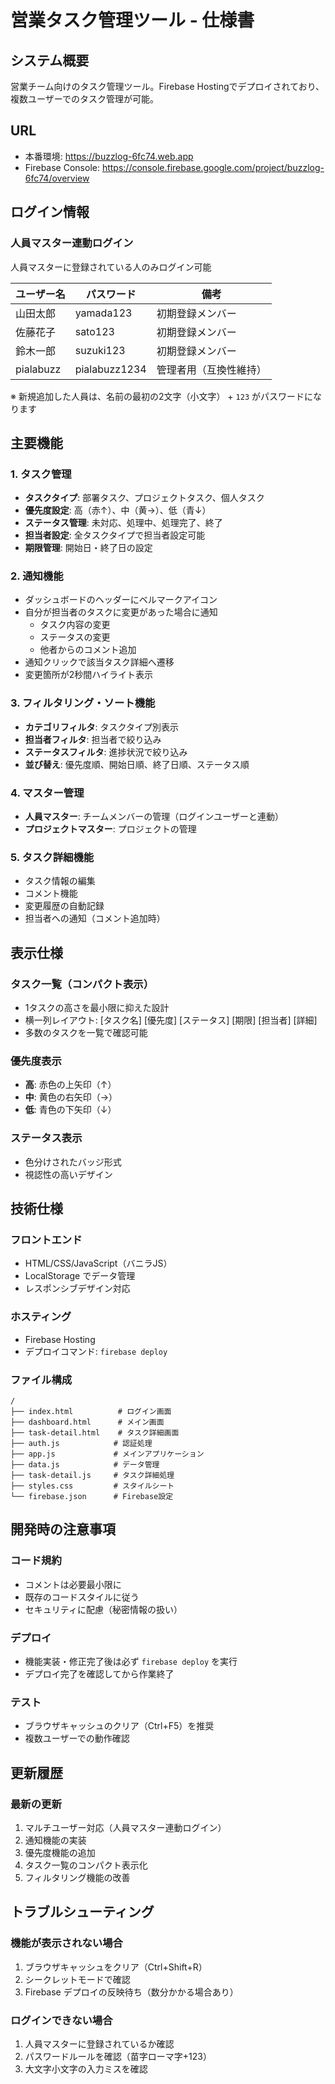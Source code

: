 # 営業タスク管理ツール - 仕様書

## システム概要
営業チーム向けのタスク管理ツール。Firebase Hostingでデプロイされており、複数ユーザーでのタスク管理が可能。

## URL
- 本番環境: https://buzzlog-6fc74.web.app
- Firebase Console: https://console.firebase.google.com/project/buzzlog-6fc74/overview

## ログイン情報

### 人員マスター連動ログイン
人員マスターに登録されている人のみログイン可能

| ユーザー名 | パスワード | 備考 |
|----------|----------|------|
| 山田太郎 | yamada123 | 初期登録メンバー |
| 佐藤花子 | sato123 | 初期登録メンバー |
| 鈴木一郎 | suzuki123 | 初期登録メンバー |
| pialabuzz | pialabuzz1234 | 管理者用（互換性維持） |

※ 新規追加した人員は、名前の最初の2文字（小文字） + `123` がパスワードになります

## 主要機能

### 1. タスク管理
- **タスクタイプ**: 部署タスク、プロジェクトタスク、個人タスク
- **優先度設定**: 高（赤↑）、中（黄→）、低（青↓）
- **ステータス管理**: 未対応、処理中、処理完了、終了
- **担当者設定**: 全タスクタイプで担当者設定可能
- **期限管理**: 開始日・終了日の設定

### 2. 通知機能
- ダッシュボードのヘッダーにベルマークアイコン
- 自分が担当者のタスクに変更があった場合に通知
  - タスク内容の変更
  - ステータスの変更
  - 他者からのコメント追加
- 通知クリックで該当タスク詳細へ遷移
- 変更箇所が2秒間ハイライト表示

### 3. フィルタリング・ソート機能
- **カテゴリフィルタ**: タスクタイプ別表示
- **担当者フィルタ**: 担当者で絞り込み
- **ステータスフィルタ**: 進捗状況で絞り込み
- **並び替え**: 優先度順、開始日順、終了日順、ステータス順

### 4. マスター管理
- **人員マスター**: チームメンバーの管理（ログインユーザーと連動）
- **プロジェクトマスター**: プロジェクトの管理

### 5. タスク詳細機能
- タスク情報の編集
- コメント機能
- 変更履歴の自動記録
- 担当者への通知（コメント追加時）

## 表示仕様

### タスク一覧（コンパクト表示）
- 1タスクの高さを最小限に抑えた設計
- 横一列レイアウト: [タスク名] [優先度] [ステータス] [期限] [担当者] [詳細]
- 多数のタスクを一覧で確認可能

### 優先度表示
- **高**: 赤色の上矢印（↑）
- **中**: 黄色の右矢印（→）
- **低**: 青色の下矢印（↓）

### ステータス表示
- 色分けされたバッジ形式
- 視認性の高いデザイン

## 技術仕様

### フロントエンド
- HTML/CSS/JavaScript（バニラJS）
- LocalStorage でデータ管理
- レスポンシブデザイン対応

### ホスティング
- Firebase Hosting
- デプロイコマンド: `firebase deploy`

### ファイル構成
```
/
├── index.html          # ログイン画面
├── dashboard.html      # メイン画面
├── task-detail.html    # タスク詳細画面
├── auth.js            # 認証処理
├── app.js             # メインアプリケーション
├── data.js            # データ管理
├── task-detail.js     # タスク詳細処理
├── styles.css         # スタイルシート
└── firebase.json      # Firebase設定
```

## 開発時の注意事項

### コード規約
- コメントは必要最小限に
- 既存のコードスタイルに従う
- セキュリティに配慮（秘密情報の扱い）

### デプロイ
- 機能実装・修正完了後は必ず `firebase deploy` を実行
- デプロイ完了を確認してから作業終了

### テスト
- ブラウザキャッシュのクリア（Ctrl+F5）を推奨
- 複数ユーザーでの動作確認

## 更新履歴

### 最新の更新
1. マルチユーザー対応（人員マスター連動ログイン）
2. 通知機能の実装
3. 優先度機能の追加
4. タスク一覧のコンパクト表示化
5. フィルタリング機能の改善

## トラブルシューティング

### 機能が表示されない場合
1. ブラウザキャッシュをクリア（Ctrl+Shift+R）
2. シークレットモードで確認
3. Firebase デプロイの反映待ち（数分かかる場合あり）

### ログインできない場合
1. 人員マスターに登録されているか確認
2. パスワードルールを確認（苗字ローマ字+123）
3. 大文字小文字の入力ミスを確認